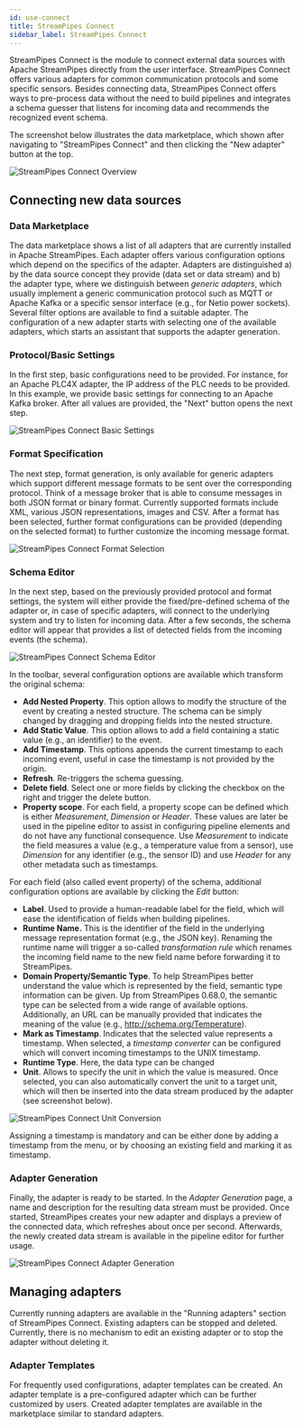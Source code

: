 ```yaml
---
id: use-connect
title: StreamPipes Connect
sidebar_label: StreamPipes Connect
---
```


StreamPipes Connect is the module to connect external data sources with Apache StreamPipes directly from the user interface. 
StreamPipes Connect offers various adapters for common communication protocols and some specific sensors. Besides connecting data, StreamPipes Connect offers ways to pre-process data without the need to build pipelines and integrates a schema guesser that listens for incoming data and recommends the recognized event schema.

The screenshot below illustrates the data marketplace, which shown after navigating to "StreamPipes Connect" and then clicking the "New adapter" button at the top.

<img class="docs-image" src="/img/03_use-connect/01_connect-overview.png" alt="StreamPipes Connect Overview"/>

## Connecting new data sources

### Data Marketplace
The data marketplace shows a list of all adapters that are currently installed in Apache StreamPipes. Each adapter offers various configuration options which depend on the specifics of the adapter.
Adapters are distinguished a) by the data source concept they provide (data set or data stream) and b) the adapter type, where we distinguish between _generic adapters_, which usually implement a generic communication protocol such as MQTT or Apache Kafka or a specific sensor interface (e.g., for Netio power sockets).
Several filter options are available to find a suitable adapter. The configuration of a new adapter starts with selecting one of the available adapters, which starts an assistant that supports the adapter generation.

### Protocol/Basic Settings
In the first step, basic configurations need to be provided. For instance, for an Apache PLC4X adapter, the IP address of the PLC needs to be provided. In this example, we provide basic settings for connecting to an Apache Kafka broker. After all values are provided, the "Next" button opens the next step. 

<img class="docs-image" src="/img/03_use-connect/06_connect-create.png" alt="StreamPipes Connect Basic Settings"/>

### Format Specification
The next step, format generation, is only available for generic adapters which support different message formats to be sent over the corresponding protocol. Think of a message broker that is able to consume messages in both JSON format or binary format.
Currently supported formats include XML, various JSON representations, images and CSV. After a format has been selected, further format configurations can be provided (depending on the selected format) to further customize the incoming message format.

<img class="docs-image" src="/img/03_use-connect/02_customize-format.png" alt="StreamPipes Connect Format Selection"/>

### Schema Editor
In the next step, based on the previously provided protocol and format settings, the system will either provide the fixed/pre-defined schema of the adapter or, in case of specific adapters, will connect to the underlying system and try to listen for incoming data. After a few seconds, the schema editor will appear that provides a list of detected fields from the incoming events (the schema).

<img class="docs-image" src="/img/03_use-connect/03_schema-editor.png" alt="StreamPipes Connect Schema Editor"/>

In the toolbar, several configuration options are available which transform the original schema:

* **Add Nested Property**. This option allows to modify the structure of the event by creating a nested structure. The schema can be simply changed by dragging and dropping fields into the nested structure.
* **Add Static Value**. This option allows to add a field containing a static value (e.g., an identifier) to the event.
* **Add Timestamp**. This options appends the current timestamp to each incoming event, useful in case the timestamp is not provided by the origin.
* **Refresh**. Re-triggers the schema guessing.
* **Delete field**. Select one or more fields by clicking the checkbox on the right and trigger the delete button.
* **Property scope**. For each field, a property scope can be defined which is either _Measurement_, _Dimension_ or _Header_. These values are later be used in the pipeline editor to assist in configuring pipeline elements and do not have any functional consequence. 
Use _Measurement_ to indicate the field measures a value (e.g., a temperature value from a sensor), use _Dimension_ for any identifier (e.g., the sensor ID) and use _Header_ for any other metadata such as timestamps.

For each field (also called event property) of the schema, additional configuration options are available by clicking the _Edit_ button:

* **Label**. Used to provide a human-readable label for the field, which will ease the identification of fields when building pipelines.
* **Runtime Name.** This is the identifier of the field in the underlying message representation format (e.g., the JSON key). Renaming the runtime name will trigger a so-called _transformation rule_ which renames the incoming field name to the new field name before forwarding it to StreamPipes.
* **Domain Property/Semantic Type**. To help StreamPipes better understand the value which is represented by the field, semantic type information can be given. Up from StreamPipes 0.68.0, the semantic type can be selected from a wide range of available options. Additionally, an URL can be manually provided that indicates the meaning of the value (e.g., http://schema.org/Temperature).
* **Mark as Timestamp**. Indicates that the selected value represents a timestamp. When selected, a _timestamp converter_ can be configured which will convert incoming timestamps to the UNIX timestamp.
* **Runtime Type**. Here, the data type can be changed  
* **Unit**. Allows to specify the unit in which the value is measured. Once selected, you can also automatically convert the unit to a target unit, which will then be inserted into the data stream produced by the adapter (see screenshot below). 

<img class="docs-image" src="/img/03_use-connect/04_schema-editor-conversion.png" alt="StreamPipes Connect Unit Conversion"/>

Assigning a timestamp is mandatory and can be either done by adding a timestamp from the menu, or by choosing an existing field and marking it as timestamp.

### Adapter Generation
Finally, the adapter is ready to be started. In the _Adapter Generation_ page, a name and description for the resulting data stream must be provided.
Once started, StreamPipes creates your new adapter and displays a preview of the connected data, which refreshes about once per second.
Afterwards, the newly created data stream is available in the pipeline editor for further usage.

<img class="docs-image" src="/img/03_use-connect/05_adapter-generation.png" alt="StreamPipes Connect Adapter Generation"/>

## Managing adapters

Currently running adapters are available in the "Running adapters" section of StreamPipes Connect. Existing adapters can be stopped and deleted. Currently, there is no mechanism to edit an existing adapter or to stop the adapter without deleting it.

### Adapter Templates
For frequently used configurations, adapter templates can be created. An adapter template is a pre-configured adapter which can be further customized by users. Created adapter templates are available in the marketplace similar to standard adapters.

